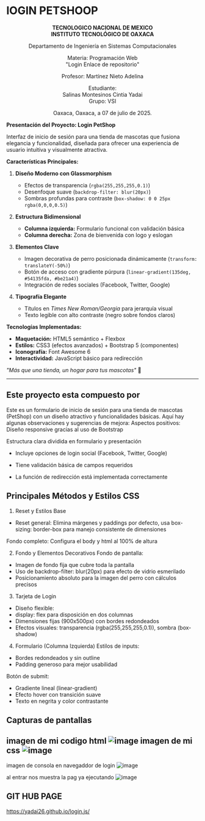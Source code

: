 # lOGIN PETSHOOP

<div align="center">

**TECNOLOGICO NACIONAL DE MEXICO**  
**INSTITUTO TECNOLÓGICO DE OAXACA**

Departamento de Ingeniería en Sistemas Computacionales  

Materia: Programación Web  
"Login Enlace de repositorio"

Profesor: Martínez Nieto Adelina

Estudiante:  
Salinas Montesinos Cintia Yadai  
Grupo: VSI  

Oaxaca, Oaxaca, a 07 de julio de 2025.

</div>

**Presentación del Proyecto: Login PetShop**  

Interfaz de inicio de sesión para una tienda de mascotas que fusiona elegancia y funcionalidad, diseñada para ofrecer una experiencia de usuario intuitiva y visualmente atractiva.  

**Características Principales:**  

1. **Diseño Moderno con Glassmorphism**  
   - Efectos de transparencia (`rgba(255,255,255,0.1)`)  
   - Desenfoque suave (`backdrop-filter: blur(20px)`)  
   - Sombras profundas para contraste (`box-shadow: 0 0 25px rgba(0,0,0,0.5)`)  

2. **Estructura Bidimensional**  
   - **Columna izquierda:** Formulario funcional con validación básica  
   - **Columna derecha:** Zona de bienvenida con logo y eslogan  

3. **Elementos Clave**  
   - Imagen decorativa de perro posicionada dinámicamente (`transform: translateY(-50%)`)  
   - Botón de acceso con gradiente púrpura (`linear-gradient(135deg, #54135fda, #be21a4)`)  
   - Integración de redes sociales (Facebook, Twitter, Google)  

4. **Tipografía Elegante**  
   - Títulos en *Times New Roman/Georgia* para jerarquía visual  
   - Texto legible con alto contraste (negro sobre fondos claros)  

**Tecnologías Implementadas:**  
- **Maquetación:** HTML5 semántico + Flexbox  
- **Estilos:** CSS3 (efectos avanzados) + Bootstrap 5 (componentes)  
- **Iconografía:** Font Awesome 6  
- **Interactividad:** JavaScript básico para redirección  
 

*"Más que una tienda, un hogar para tus mascotas"* 🐾  

---  

## Este proyecto esta compuesto por

Este es un formulario de inicio de sesión para una tienda de mascotas (PetShop) con un diseño atractivo y funcionalidades básicas. Aquí hay algunas observaciones y sugerencias de mejora:
Aspectos positivos:
Diseño responsive gracias al uso de Bootstrap

Estructura clara dividida en formulario y presentación

- Incluye opciones de login social (Facebook, Twitter, Google)

- Tiene validación básica de campos requeridos

- La función de redirección está implementada correctamente

## Principales Métodos y Estilos CSS
1. Reset y Estilos Base
   
- Reset general:
Elimina márgenes y paddings por defecto, usa box-sizing: border-box para manejo consistente de dimensiones

Fondo completo: Configura el body y html al 100% de altura

2. Fondo y Elementos Decorativos
Fondo de pantalla:
- Imagen de fondo fija que cubre toda la pantalla
- Uso de backdrop-filter: blur(20px) para efecto de vidrio esmerilado
- Posicionamiento absoluto para la imagen del perro con cálculos precisos

3. Tarjeta de Login
- Diseño flexible:
- display: flex para disposición en dos columnas
- Dimensiones fijas (900x500px) con bordes redondeados
- Efectos visuales: transparencia (rgba(255,255,255,0.1)), sombra (box-shadow)

4. Formulario (Columna Izquierda)
Estilos de inputs:
- Bordes redondeados y sin outline
- Padding generoso para mejor usabilidad

Botón de submit:
- Gradiente lineal (linear-gradient)
- Efecto hover con transición suave
- Texto en negrita y color contrastante

##  Capturas de pantallas
imagen de mi codigo html 
![image](https://github.com/user-attachments/assets/36fba783-f669-4894-8b6c-877c45286daf)
imagen de mi css
![image](https://github.com/user-attachments/assets/b8545ac1-bd65-4ce1-9682-1002b947ecee)
--

imagen de consola en navegaddor de login 
![image](https://github.com/user-attachments/assets/d4d84f17-0e76-4e2c-8e22-2871ffb63935)

al entrar nos muestra la pag ya ejecutando 
![image](https://github.com/user-attachments/assets/be1a7b93-6b5e-4498-8fb8-60a39e9d2dc4)

## GIT HUB PAGE
https://yadai26.github.io/login.js/















